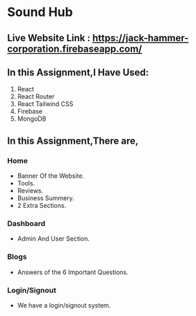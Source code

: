 # Sound Hub

## Live Website Link : https://jack-hammer-corporation.firebaseapp.com/

## **In this Assignment,I Have Used:**

1. React
2. React Router
3. React Tailwind CSS
4. Firebase
5. MongoDB

## **In this Assignment,There are,**

### Home

- Banner Of the Website.
- Tools.
- Reviews.
- Business Summery.
- 2 Extra Sections.

### Dashboard

- Admin And User Section.

### Blogs

- Answers of the 6 Important Questions.

### Login/Signout

- We have a login/signout system.
